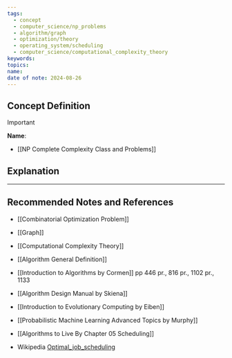 ```yaml
---
tags:
  - concept
  - computer_science/np_problems
  - algorithm/graph
  - optimization/theory
  - operating_system/scheduling
  - computer_science/computational_complexity_theory
keywords: 
topics: 
name: 
date of note: 2024-08-26
---
```


## Concept Definition

>[!important]
>**Name**: 



- [[NP Complete Complexity Class and Problems]]

## Explanation





-----------
##  Recommended Notes and References


- [[Combinatorial Optimization Problem]]
- [[Graph]]
- [[Computational Complexity Theory]]
- [[Algorithm General Definition]]


- [[Introduction to Algorithms by Cormen]] pp 446 pr., 816 pr., 1102 pr., 1133
- [[Algorithm Design Manual by Skiena]]
- [[Introduction to Evolutionary Computing by Eiben]]
- [[Probabilistic Machine Learning Advanced Topics by Murphy]]


- [[Algorithms to Live By Chapter 05 Scheduling]]
- Wikipedia [Optimal_job_scheduling](https://en.wikipedia.org/wiki/Optimal_job_scheduling)

